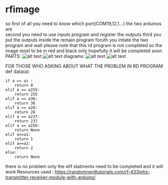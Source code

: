 # rfimage
so first of all you need to know which port(COM19,12,1...) the two arduinos are  
second you need to use inputs program and register the outputs 
third you put the outputs inside the remain program 
foruth you intiate the two program and wait 
please note that this rd program is not completed so the image  most  to be in red and black only 
hopefully it will be completed soon
PARTS:
![alt text](https://community.createlabz.com/wp-content/uploads/2019/04/q-1-600x468.png)
![alt text](https://cdn.sparkfun.com/assets/9/1/e/4/8/515b4656ce395f8a38000000.png)
diagrams:
![alt text](https://image.easyeda.com/histories/3776cb8febd6469da5b45cc5eed88024.png)
![alt text](https://image.easyeda.com/histories/885e0c738c784176809d896cba4d4ae5.png)

FOR THOSE WHO ASKING ABOUT WHAT THE PROBLEM IN RD PROGRAM 
def data(a):

    if a == az :
        return 0
    elif a == a255:
        return 255
    elif a == a36:
        return 36
    elif a == a28:
        return 28
    elif a == a237:
        return 237
    elif a == a256:
        return None
    elif a==a1:
        return 1
    elif a==a2:
        return 2
    else:
        return None
 there is no problem only the elif statments need to be completed  and it will work
Resources used :
https://randomnerdtutorials.com/rf-433mhz-transmitter-receiver-module-with-arduino/
